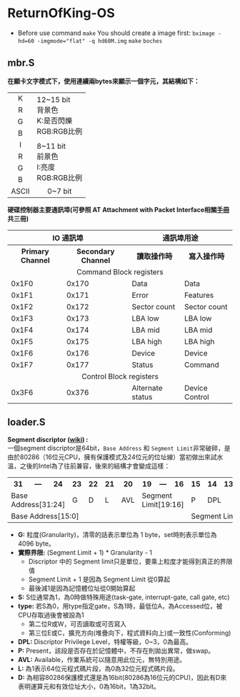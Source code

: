 # ReturnOfKing-OS

* Before use command `make` You should create a image first:
`bximage -hd=60 -imgmode="flat" -q hd60M.img`
`make`
`boches`

## mbr.S
__在顯卡文字模式下，使用連續兩bytes來顯示一個字元，其結構如下：__

<table>
  <tr>
  	<td align="center">K</td>
  	<td rowspan="4">12~15 bit<br>背景色<br>K:是否閃爍<br>RGB:RGB比例</td>
  </tr>
  <tr>
  	<td align="center">R</td>
  </tr>
  <tr>
  	<td align="center">G</td>
  </tr>
  <tr>
  	<td align="center">B</td>
  </tr>
  <td align="center">I</td>
  <td rowspan="4">8~11 bit<br>前景色<br>I:亮度<br>RGB:RGB比例</td>
  </tr>
  <tr>
  	<td align="center">R</td>
  </tr>
  <tr>
  	<td align="center">G</td>
  </tr>
  <tr>
  	<td align="center">B</td>
  </tr>
  <tr>
    <td align="center">ASCII</td>
    <td align="center">0~7 bit</td>
  </tr>
</table>

__硬碟控制器主要通訊埠(可參照 AT Attachment with Packet Interface相關[手冊](http://www.t13.org/Documents/UploadedDocuments/docs2007/D1532v1r4b-AT_Attachment_with_Packet_Interface_-_7_Volume_1.pdf) 共三冊)__

<table>
    <tr>
        <th align="center" colspan="2">IO 通訊埠</th>
        <th align="center" colspan="2">通訊埠用途</th>
    </tr>
    <tr>
        <th align="center">Primary Channel</th>
        <th align="center">Secondary Channel</th>
        <th align="center">讀取操作時</th>
        <th align="center">寫入操作時</th>
    </tr>
    <tr>
        <td align="center" colspan="4">Command Block registers</td>
    </tr>
    <tr>
        <td>0x1F0</td>
        <td>0x170</td>
        <td>Data</td>
        <td>Data</td>
    </tr>
    <tr>
        <td>0x1F1</td>
        <td>0x171</td>
        <td>Error</td>
        <td>Features</td>
    </tr>
    <tr>
        <td>0x1F2</td>
        <td>0x172</td>
        <td>Sector count</td>
        <td>Sector count</td>
    </tr>
    <tr>
        <td>0x1F3</td>
        <td>0x173</td>
        <td>LBA low</td>
        <td>LBA low</td>
    </tr>
    <tr>
        <td>0x1F4</td>
        <td>0x174</td>
        <td>LBA mid</td>
        <td>LBA mid</td>
    </tr>
    <tr>
        <td>0x1F5</td>
        <td>0x175</td>
        <td>LBA high</td>
        <td>LBA high</td>
    </tr>
    <tr>
        <td>0x1F6</td>
        <td>0x176</td>
        <td>Device</td>
        <td>Device</td>
    </tr>
    <tr>
        <td>0x1F7</td>
        <td>0x177</td>
        <td>Status</td>
        <td>Command</td>
    </tr>
    <tr>
        <td align="center" colspan="4">Control Block registers</td>
    </tr>
    <tr>
        <td>0x3F6</td>
        <td>0x376</td>
        <td>Alternate status</td>
        <td>Device Control</td>
    </tr>
</table>

## loader.S

__Segment discriptor ([wiki](https://en.wikipedia.org/wiki/Segment_descriptor)) :__<br>
一個segment discriptor是64bit，`Base Address` 和 `Segment Limit`非常破碎，是由於80286（16位元CPU，擁有保護模式及24位元的位址線）當初做出來試水溫，之後的Intel為了往前兼容，後來的結構才會變成這樣：
<table align="center">
<tbody><tr>
<th>31</th>
<th>—</th>
<th>24</th>
<th>23</th>
<th>22</th>
<th>21</th>
<th>20</th>
<th>19</th>
<th>—</th>
<th>16</th>
<th>15</th>
<th>14</th>
<th>13</th>
<th>12</th>
<th>11</th>
<th>10</th>
<th>9</th>
<th>8</th>
<th>7</th>
<th>—</th>
<th>0</th>
</tr>
<tr>
<td colspan="3">Base Address[31:24]</td>
<td>G</td>
<td>D</td>
<td>L</td>
<td>AVL</td>
<td colspan="3">Segment Limit[19:16]</td>
<td>P</td>
<td colspan="2">DPL</td>
<td>S</td>
<td colspan="4">type</td>
<td colspan="3">Base Address[23:16]</td>
</tr>
<tr>
<td colspan="10">Base Address[15:0]</td>
<td colspan="11">Segment Limit[15:0]</td>
</tr>
</tbody>
</table>

*   **G:** 粒度(Granularity)，清零的話表示單位為 1 byte，set時則表示單位為 4096 byte。
*   **實際界限:** (Segment Limit + 1) * Granularity - 1
    *   Discriptor 中的 Segment limit只是單位，要乘上粒度才能得到真正的界限值
    *   Segment Limit + 1 是因為 Segment Limit 從0算起
    *   最後減1是因為記憶體位址從0開始算起
*   **S:** S位通常為1，為0時做特殊用途(task-gate, interrupt-gate, call gate, etc)
*   **type:** 若S為0，用type指定gate，S為1時，最低位A，為Accessed位，被CPU存取過後會被設為1
    * 第二位R或W，可否讀取或可否寫入
    * 第三位E或C，擴充方向(堆疊向下，程式資料向上)或一致性(Conforming)
*   **DPL:** Discriptor Privilege Level，特權等級，0~3，0為最高。
*   **P:**  Present，該段是否存在於記憶體中，不存在則拋出異常，做swap。
*   **AVL:** Available，作業系統可以隨意用此位元，無特別用途。
*   **L:**  為1表示64位元程式碼片段，為0為32位元程式碼片段。
*   **D:** 為相容80286保護模式還是為16bit(80286為16位元的CPU)，因此有D來表明運算元和有效位址大小，0為16bit，1為32bit。
